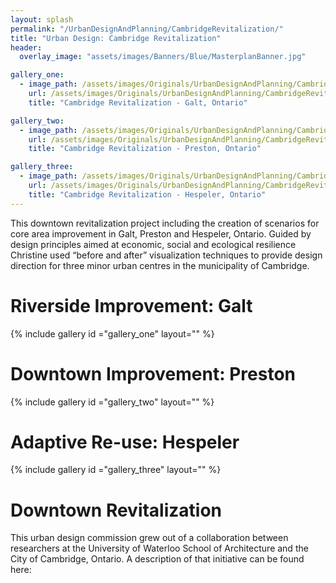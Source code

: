 ```yaml
---
layout: splash
permalink: "/UrbanDesignAndPlanning/CambridgeRevitalization/"
title: "Urban Design: Cambridge Revitalization"
header:
  overlay_image: "assets/images/Banners/Blue/MasterplanBanner.jpg"

gallery_one:
  - image_path: /assets/images/Originals/UrbanDesignAndPlanning/CambridgeRevitalization/InterventionsGalt.jpg
    url: /assets/images/Originals/UrbanDesignAndPlanning/CambridgeRevitalization/InterventionsGalt.jpg
    title: "Cambridge Revitalization - Galt, Ontario"

gallery_two:
  - image_path: /assets/images/Originals/UrbanDesignAndPlanning/CambridgeRevitalization/InterventionsPreston.jpg
    url: /assets/images/Originals/UrbanDesignAndPlanning/CambridgeRevitalization/InterventionsPreston.jpg
    title: "Cambridge Revitalization - Preston, Ontario"

gallery_three:
  - image_path: /assets/images/Originals/UrbanDesignAndPlanning/CambridgeRevitalization/InterventionsHespeler.jpg
    url: /assets/images/Originals/UrbanDesignAndPlanning/CambridgeRevitalization/InterventionsHespeler.jpg
    title: "Cambridge Revitalization - Hespeler, Ontario"
---
```


This downtown revitalization project including the creation
of scenarios for core area improvement in Galt, Preston and
Hespeler, Ontario. Guided by design principles aimed at
economic, social and ecological resilience Christine used
“before and after” visualization techniques to provide design
direction for three minor urban centres in the municipality
of Cambridge.

# Riverside Improvement: Galt

{% include gallery id ="gallery_one" layout="" %}

# Downtown Improvement: Preston

{% include gallery id ="gallery_two" layout="" %}

# Adaptive Re-use: Hespeler 

{% include gallery id ="gallery_three" layout="" %}

# Downtown Revitalization

This urban design commission grew out of a collaboration between researchers at
the University of Waterloo School of Architecture and the City of Cambridge,
Ontario. A description of that initiative can be found here: 
